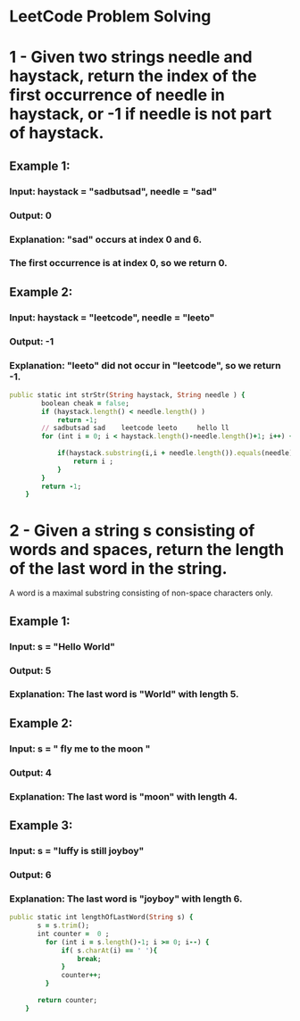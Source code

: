 # LeetCode Problem Solving
# 1 - Given two strings needle and haystack, return the index of the first occurrence of needle in haystack, or -1 if needle is not part of haystack.

## Example 1:
### Input: haystack = "sadbutsad", needle = "sad"
### Output: 0
### Explanation: "sad" occurs at index 0 and 6.
### The first occurrence is at index 0, so we return 0.
## Example 2:

### Input: haystack = "leetcode", needle = "leeto"
### Output: -1
### Explanation: "leeto" did not occur in "leetcode", so we return -1.

```ruby
public static int strStr(String haystack, String needle ) {
        boolean cheak = false;
        if (haystack.length() < needle.length() )
            return -1;
        // sadbutsad sad    leetcode leeto     hello ll
        for (int i = 0; i < haystack.length()-needle.length()+1; i++) { 
            
            if(haystack.substring(i,i + needle.length()).equals(needle)){
                return i ;
            }
        }
        return -1;
    }
```
# 2 - Given a string s consisting of words and spaces, return the length of the last word in the string.

A word is a maximal 
substring
 consisting of non-space characters only.

 

## Example 1:

### Input: s = "Hello World"
### Output: 5
### Explanation: The last word is "World" with length 5.

## Example 2:

### Input: s = "   fly me   to   the moon  "
### Output: 4
### Explanation: The last word is "moon" with length 4.

## Example 3:

### Input: s = "luffy is still joyboy"
### Output: 6
### Explanation: The last word is "joyboy" with length 6.

```ruby
public static int lengthOfLastWord(String s) {
       s = s.trim();
       int counter =  0 ;
         for (int i = s.length()-1; i >= 0; i--) {
             if( s.charAt(i) == ' '){
                 break;
             }
             counter++;
         }
         
       return counter;
    }
```
